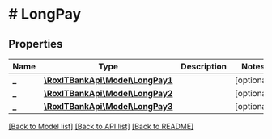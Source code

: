 # # LongPay

## Properties

Name | Type | Description | Notes
------------ | ------------- | ------------- | -------------
**_** | [**\RoxlTBankApi\Model\LongPay1**](LongPay1.md) |  | [optional]
**_** | [**\RoxlTBankApi\Model\LongPay2**](LongPay2.md) |  | [optional]
**_** | [**\RoxlTBankApi\Model\LongPay3**](LongPay3.md) |  | [optional]

[[Back to Model list]](../../README.md#models) [[Back to API list]](../../README.md#endpoints) [[Back to README]](../../README.md)
